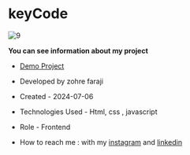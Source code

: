 # keyCode

![9](https://github.com/zohreFaraji/keyCode030416/assets/165832749/cc075102-bb99-40a5-8d00-898b29fd9733)

**You can see information about my project**
- [Demo Project](https://zohrefaraji.github.io/keyCode030416/)

- Developed by zohre faraji

- Created - 2024-07-06

- Technologies Used - Html,  css , javascript

- Role - Frontend

- How to reach me : with my [instagram](https://www.instagram.com/zohrefaraji212/) and [linkedin](https://www.linkedin.com/in/zohre-faraji-41822315a/)
